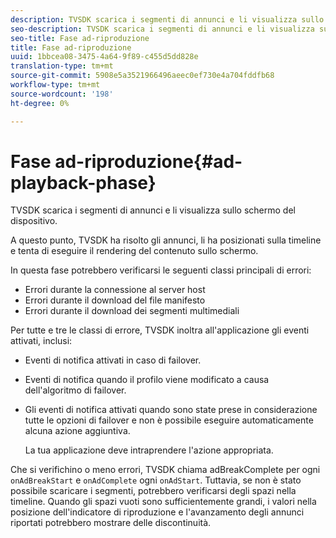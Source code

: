 ```yaml
---
description: TVSDK scarica i segmenti di annunci e li visualizza sullo schermo del dispositivo.
seo-description: TVSDK scarica i segmenti di annunci e li visualizza sullo schermo del dispositivo.
seo-title: Fase ad-riproduzione
title: Fase ad-riproduzione
uuid: 1bbcea08-3475-4a64-9f89-c455d5dd828e
translation-type: tm+mt
source-git-commit: 5908e5a3521966496aeec0ef730e4a704fddfb68
workflow-type: tm+mt
source-wordcount: '198'
ht-degree: 0%

---
```



# Fase ad-riproduzione{#ad-playback-phase}

TVSDK scarica i segmenti di annunci e li visualizza sullo schermo del dispositivo.

A questo punto, TVSDK ha risolto gli annunci, li ha posizionati sulla timeline e tenta di eseguire il rendering del contenuto sullo schermo.

In questa fase potrebbero verificarsi le seguenti classi principali di errori:

* Errori durante la connessione al server host
* Errori durante il download del file manifesto
* Errori durante il download dei segmenti multimediali

Per tutte e tre le classi di errore, TVSDK inoltra all&#39;applicazione gli eventi attivati, inclusi:

* Eventi di notifica attivati in caso di failover.
* Eventi di notifica quando il profilo viene modificato a causa dell&#39;algoritmo di failover.
* Gli eventi di notifica attivati quando sono state prese in considerazione tutte le opzioni di failover e non è possibile eseguire automaticamente alcuna azione aggiuntiva.

   La tua applicazione deve intraprendere l&#39;azione appropriata.

Che si verifichino o meno errori, TVSDK chiama adBreakComplete per ogni `onAdBreakStart` e `onAdComplete` ogni `onAdStart`. Tuttavia, se non è stato possibile scaricare i segmenti, potrebbero verificarsi degli spazi nella timeline. Quando gli spazi vuoti sono sufficientemente grandi, i valori nella posizione dell&#39;indicatore di riproduzione e l&#39;avanzamento degli annunci riportati potrebbero mostrare delle discontinuità.

